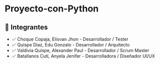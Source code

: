 # Proyecto-con-Python

## 🚀 Integrantes

- ✅ Choque Copaja, Elisvan Jhon - Desarrollador / Tester
- ✅ Quispe Diaz, Edu Gonzalo - Desarrollador / Arquitecto
- ✅ Valdivia Quispe, Alexander Paul - Desarrollador / Scrum Master
- ✅ Batallanos Cuti, Anyela Jenifer - Desarrolladora / Diseñador UI/UX
